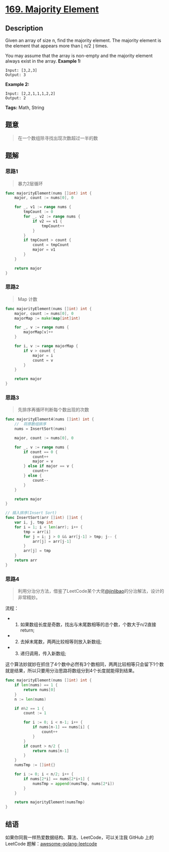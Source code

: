 # [169. Majority Element][title]

## Description

Given an array of size n, find the majority element. The majority element is the element that appears more than ⌊ n/2 ⌋ times.

You may assume that the array is non-empty and the majority element always exist in the array.
**Example 1:**

```
Input: [3,2,3]
Output: 3
```

**Example 2:**

```
Input: [2,2,1,1,1,2,2]
Output: 2
```

**Tags:** Math, String

## 题意
>在一个数组除寻找出现次数超过一半的数

## 题解

### 思路1
> 暴力2层循环

```go
func majorityElement(nums []int) int {
	major, count := nums[0], 0

	for _, v1 := range nums {
		tmpCount := 0
		for _, v2 := range nums {
			if v2 == v1 {
				tmpCount++
			}
		}
		if tmpCount > count {
			count = tmpCount
			major = v1
		}
	}

	return major
}
```

### 思路2
> Map 计数

```go
func majorityElement(nums []int) int {
	major, count := nums[0], 0
	majorMap := make(map[int]int)

	for _, v := range nums {
		majorMap[v]++
	}

	for i, v := range majorMap {
		if v > count {
			major = i
			count = v
		}
	}

	return major
}
```

### 思路3
> 先排序再循环判断每个数出现的次数

```go
func majorityElement4(nums []int) int {
	//	将原数组排序
	nums = InsertSort(nums)

	major, count := nums[0], 0

	for _, v := range nums {
		if count == 0 {
			count++
			major = v
		} else if major == v {
			count++
		} else {
			count--
		}
	}

	return major
}

// 插入排序(Insert Sort)
func InsertSort(arr []int) []int {
	var i, j, tmp int
	for i = 1; i < len(arr); i++ {
		tmp = arr[i]
		for j = i; j > 0 && arr[j-1] > tmp; j-- {
			arr[j] = arr[j-1]
		}
		arr[j] = tmp
	}
	return arr
}
```

### 思路4
> 利用分治分方法，借鉴了LeetCode某个大佬[@jinlibao][solution-jinlibao-url]的分治解法，设计的非常精妙。

流程：
- 1. 如果数组长度是奇数，找出与末尾数相等的总个数，个数大于n/2直接return;
- 2. 去掉末尾数，两两比较相等则放入新数组;
- 3. 递归调用，传入新数组;

这个算法妙就妙在抓住了4个数中必然有3个数相同，两两比较相等只会留下1个数就是结果，所以只要用分治思路将数组分到4个长度就能得到结果。

```go
func majorityElement(nums []int) int {
	if len(nums) == 1 {
		return nums[0]
	}
	n := len(nums)

	if n%2 == 1 {
		count := 1

		for i := 0; i < n-1; i++ {
			if nums[n-1] == nums[i] {
				count++
			}
		}
		if count > n/2 {
			return nums[n-1]
		}
	}
	numsTmp := []int{}

	for i := 0; i < n/2; i++ {
		if nums[2*i] == nums[2*i+1] {
			numsTmp = append(numsTmp, nums[2*i])
		}
	}

	return majorityElement(numsTmp)
}
```


## 结语

如果你同我一样热爱数据结构、算法、LeetCode，可以关注我 GitHub 上的 LeetCode 题解：[awesome-golang-leetcode][me]

[title]: hthttps://leetcode.com/problems/majority-element/
[me]: https://github.com/kylesliu/awesome-golang-algorithm
[solution-jinlibao-url]:https://leetcode.com/problems/majority-element/discuss/177183/C++-Divide-and-conquer-O(N)-solution-(4-ms-beats-100)